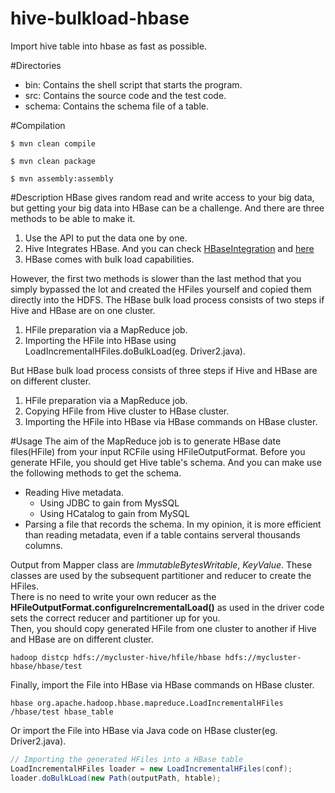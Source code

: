 # hive-bulkload-hbase
Import hive table into hbase as fast as possible.

#Directories
- bin: Contains the shell script that starts the program.
- src: Contains the source code and the test code.
- schema: Contains the schema file of a table.

#Compilation
```shell
$ mvn clean compile

$ mvn clean package

$ mvn assembly:assembly
```

#Description
HBase gives random read and write access to your big data, but getting your big data into HBase can be a challenge. And there are three methods to be able to make it.</br>

1. Use the API to put the data one by one.</br>
2. Hive Integrates HBase. And you can check [HBaseIntegration](https://cwiki.apache.org/confluence/display/Hive/HBaseIntegration) and [here](http://blog.csdn.net/u010376788/article/details/50905476) </br>
3. HBase comes with bulk load capabilities.</br>

However, the first two methods is slower than the last method that you simply bypassed the lot and created the HFiles yourself and copied them directly into the HDFS. The HBase bulk load process consists of two steps if Hive and HBase are on one cluster.</br>

1. HFile preparation via a MapReduce job.</br>
2. Importing the HFile into HBase using LoadIncrementalHFiles.doBulkLoad(eg. Driver2.java).</br>

But HBase bulk load process consists of three steps if Hive and HBase are on different cluster.</br>

1. HFile preparation via a MapReduce job.</br>
2. Copying HFile from Hive cluster to HBase cluster.</br>
3. Importing the HFile into HBase via HBase commands on HBase cluster.

#Usage
The aim of the MapReduce job is to generate HBase date files(HFile) from your input RCFile using HFileOutputFormat. Before you generate HFile, you should get Hive table's schema. And you can make use the following methods to get the schema.</br>
* Reading Hive metadata.
  * Using JDBC to gain from MysSQL
  * Using HCatalog to gain from MySQL
* Parsing a file that records the schema. In my opinion, it is more efficient than reading metadata, even if a table contains serveral thousands columns.</br>

Output from Mapper class are *ImmutableBytesWritable*, *KeyValue*. These classes are used by the subsequent partitioner and reducer to create the HFiles.</br>
There is no need to write your own reducer as the **HFileOutputFormat.configureIncrementalLoad()** as used in the driver code sets the correct reducer and partitioner up for you. </br>
Then, you should copy generated HFile from one cluster to another if Hive and HBase are on different cluster.
```shell
hadoop distcp hdfs://mycluster-hive/hfile/hbase hdfs://mycluster-hbase/hbase/test
```
Finally, import the File into HBase via HBase commands on HBase cluster.
```shell
hbase org.apache.hadoop.hbase.mapreduce.LoadIncrementalHFiles /hbase/test hbase_table
```
Or import the File into HBase via Java code on HBase cluster(eg. Driver2.java).
```java
// Importing the generated HFiles into a HBase table
LoadIncrementalHFiles loader = new LoadIncrementalHFiles(conf);
loader.doBulkLoad(new Path(outputPath, htable);
```
